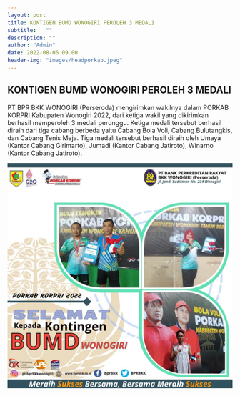 ```yaml
---
layout: post
title: KONTIGEN BUMD WONOGIRI PEROLEH 3 MEDALI
subtitle:   ""
description: ""
author: "Admin"
date: 2022-08-06 09.00
header-img: "images/headporkab.jpeg"
---
```



## KONTIGEN BUMD WONOGIRI PEROLEH 3 MEDALI

PT BPR BKK WONOGIRI (Perseroda) mengirimkan wakilnya dalam PORKAB KORPRI Kabupaten Wonogiri 2022, dari ketiga wakil yang dikirimkan berhasil memperoleh 3 medali perunggu. Ketiga medali tersebut berhasil diraih dari tiga cabang berbeda yaitu Cabang Bola Voli, Cabang Bulutangkis, dan Cabang Tenis Meja. Tiga medali tersebut berhasil diraih oleh Umaya (Kantor Cabang Girimarto), Jumadi (Kantor Cabang Jatiroto), Winarno (Kantor Cabang Jatiroto).


<img src="/images/PORKAB.jpg" class="img-responsive img-centered" alt="">
